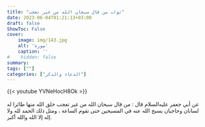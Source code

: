 ```yaml
---
title: "ثواب من قال سبحان الله من غير تعجب"
date: 2023-06-04T01:21:13+03:00
draft: false
ShowToc: False
cover:
    image: img/143.jpg
    alt: 'صورة'
    caption: ''
#    hidden: false
summary: 
tags: [""]
categories: ["الدعاء والذكر"]
---
```

{{< youtube YVNeHocH8Ok >}}  
 <br>
عن أبي جعفر عليه‌السلام
قال : من قال سبحان الله من غير تعجب خلق الله منها طائرا له لسانان
وحاجبان يسبح الله عنه في المسبحين حتى تقوم الساعة ، ومثل ذلك الحمد
لله ولا إله إلا الله والله أكبر.

